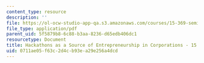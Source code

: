 ```yaml
---
content_type: resource
description: ''
file: https://ol-ocw-studio-app-qa.s3.amazonaws.com/courses/15-369-seminar-in-corporate-entrepreneurship-fall-2015/0711ae05f63c2d4cb93ea29e256a4dcd_MIT15_369F15_Hackathons.pdf
file_type: application/pdf
parent_uid: 5f5879b8-6c88-b3aa-8236-d65edb406dc1
resourcetype: Document
title: Hackathons as a Source of Entrepreneurship in Corporations - 15.369 Fall 2015
uid: 0711ae05-f63c-2d4c-b93e-a29e256a4dcd
---
```

